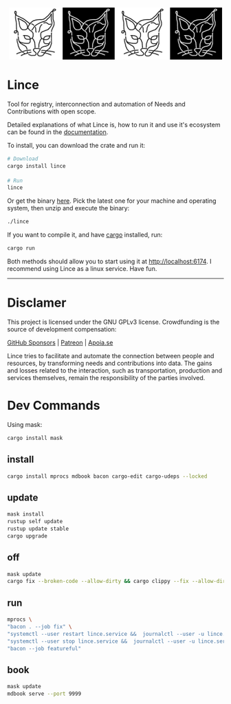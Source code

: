 <p align=center>
<img width=24% src="assets/preto_no_branco.png">
<img width=24% src="assets/branco_no_preto.png">
<img width=24% src="assets/preto_no_branco.png">
<img width=24% src="assets/branco_no_preto.png">
</p>

# Lince
Tool for registry, interconnection and automation of Needs and Contributions with open scope.

Detailed explanations of what Lince is, how to run it and use it's ecosystem can be found in the [documentation](https://lince-social.github.io/book/).

To install, you can download the crate and run it:
```bash
# Download
cargo install lince

# Run
lince
```

Or get the binary [here](https://github.com/lince-social/lince/tags). Pick the latest one for your machine and operating system, then unzip and execute the binary:

```bash
./lince
```

If you want to compile it, and have [cargo](https://www.rust-lang.org/tools/install) installed, run:

```bash
cargo run
```

Both methods should allow you to start using it at [http://localhost:6174](http://localhost:6174). I recommend using Lince as a linux service. Have fun.

---

# Disclamer

This project is licensed under the GNU GPLv3 license. Crowdfunding is the source of development compensation:

[GitHub Sponsors](https://github.com/sponsors/lince-social) | [Patreon](https://www.patreon.com/lince_social) | [Apoia.se](https://www.apoia.se/lince)

Lince tries to facilitate and automate the connection between people and resources, by transforming needs and contributions into data. The gains and losses related to the interaction, such as transportation, production and services themselves, remain the responsibility of the parties involved.

# Dev Commands

Using mask:
```bash
cargo install mask
```

## install
```bash
cargo install mprocs mdbook bacon cargo-edit cargo-udeps --locked
```

## update
```bash
mask install
rustup self update
rustup update stable
cargo upgrade
```

## off
```bash
mask update
cargo fix --broken-code --allow-dirty && cargo clippy --fix --allow-dirty --quiet >/dev/null 2>&1
```

## run
```bash
mprocs \
"bacon . --job fix" \
"systemctl --user restart lince.service &&  journalctl --user -u lince.service -f --output=cat" \
"systemctl --user stop lince.service &&  journalctl --user -u lince.service -f --output=cat" \
"bacon --job featureful"
```

## book
```bash
mask update
mdbook serve --port 9999
```
